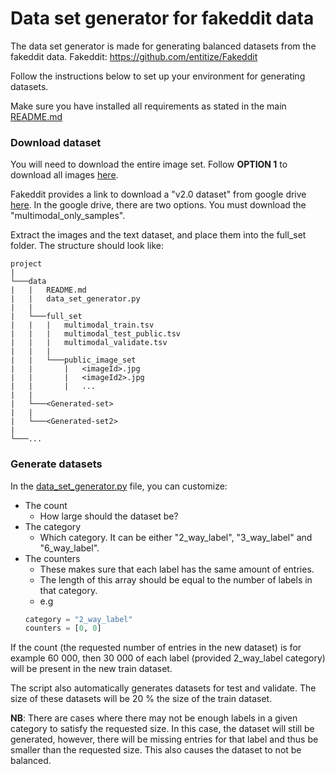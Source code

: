 # Data set generator for fakeddit data

The data set generator is made for generating balanced datasets from the fakeddit data.
Fakeddit: https://github.com/entitize/Fakeddit

Follow the instructions below to set up your environment for generating datasets.

Make sure you have installed all requirements as stated in the main [README.md](../README.md)

### Download dataset

You will need to download the entire image set. Follow **OPTION 1** to download all images [here](https://github.com/entitize/Fakeddit?tab=readme-ov-file#download-image-data).

Fakeddit provides a link to download a "v2.0 dataset" from google drive [here](https://github.com/entitize/Fakeddit?tab=readme-ov-file#download-text-and-metadata). In the google drive, there are two options. You must download the "multimodal_only_samples".

Extract the images and the text dataset, and place them into the full_set folder. The structure should look like:

```
project
|
└───data
|   |   README.md
|   |   data_set_generator.py
|   |
|   └───full_set
|   |   |   multimodal_train.tsv
|   |   |   multimodal_test_public.tsv
|   |   |   multimodal_validate.tsv
|   |   |
|   |   └───public_image_set
|   |       |   <imageId>.jpg
|   |       |   <imageId2>.jpg
|   |       |   ...
|   |
|   └───<Generated-set>
|   |
|   └───<Generated-set2>
|
└───...
```

### Generate datasets

In the [data_set_generator.py](data_set_generator.py) file, you can customize:

- The count
    - How large should the dataset be?
- The category
    - Which category. It can be either "2_way_label", "3_way_label" and "6_way_label".
- The counters
    - These makes sure that each label has the same amount of entries.
    - The length of this array should be equal to the number of labels in that category.
    - e.g
    ```py
    category = "2_way_label" 
    counters = [0, 0]
    ```

If the count (the requested number of entries in the new dataset) is for example 60 000, then 30 000 of each label (provided 2_way_label category) will be present in the new train dataset.

The script also automatically generates datasets for test and validate. The size of these datasets will be 20 % the size of the train dataset.

**NB**: There are cases where there may not be enough labels in a given category to satisfy the requested size. In this case, the dataset will still be generated, however, there will be missing entries for that label and thus be smaller than the requested size. This also causes the dataset to not be balanced.